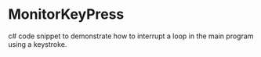 # MonitorKeyPress
c# code snippet to demonstrate how to interrupt a loop in the main program using a keystroke.
